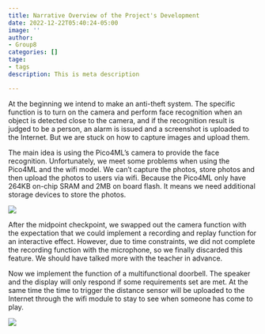 ```yaml
---
title: Narrative Overview of the Project's Development
date: 2022-12-22T05:40:24-05:00
image: ''
author:
- Group8
categories: []
tage:
- tags
description: This is meta description

---
```

At the beginning we intend to make an anti-theft system. The specific function is to turn on the camera and perform face recognition when an object is detected close to the camera, and if the recognition result is judged to be a person, an alarm is issued and a screenshot is uploaded to the Internet. But we are stuck on how to capture images and upload them.

The main idea is using the Pico4ML’s camera to provide the face recognition. Unfortunately, we meet some problems when using the Pico4ML and the wifi model. We can’t capture the photos, store photos and then upload the photos to users via wifi. Because the Pico4ML only have 264KB on-chip SRAM and 2MB on board flash. It means we need additional storage devices to store the photos.

![](/images/screenshot-2022-12-28-at-16-21-08.png)

After the midpoint checkpoint, we swapped out the camera function with the expectation that we could implement a recording and replay function for an interactive effect. However, due to time constraints, we did not complete the recording function with the microphone, so we finally discarded this feature. We should have talked more with the teacher in advance.

Now we implement the function of a multifunctional doorbell. The speaker and the display will only respond if some requirements set are met. At the same time the time to trigger the distance sensor will be uploaded to the Internet through the wifi module to stay to see when someone has come to play.

![](/images/screenshot-2022-12-28-at-16-27-12.png)